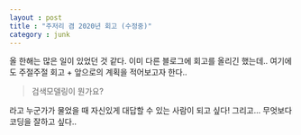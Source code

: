 ```yaml
---
layout : post
title : "주저리 겸 2020년 회고 (수정중)"
category : junk
---
```



올 한해는 많은 일이 있었던 것 같다. 이미 다른 블로그에 회고를 올리긴 했는데.. 여기에도 주절주절 회고 + 앞으로의 계획을 적어보고자 한다..

> 검색모델링이 뭔가요?

라고 누군가가 물었을 때 자신있게 대답할 수 있는 사람이 되고 싶다! 그리고... 무엇보다 코딩을 잘하고 싶다.. 

